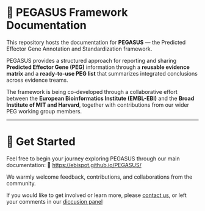 # 🧬 PEGASUS Framework Documentation
This repository hosts the documentation for **PEGASUS** — the Predicted Effector Gene Annotation and Standardization framework.

PEGASUS provides a structured approach for reporting and sharing **Predicted Effector Gene (PEG)** information through a **reusable evidence matrix** and a **ready-to-use PEG list** that summarizes integrated conclusions across evidence treams.

The framework is being co-developed through a collaborative effort between the **European Bioinformatics Institute (EMBL-EBI)** and the **Broad Institute of MIT and Harvard**, together with contributions from our wider PEG working group members.

---

# 🚀 Get Started
Feel free to begin your journey exploring PEGASUS through our main documentation:
🔗 https://ebispot.github.io/PEGASUS/

We warmly welcome feedback, contributions, and collaborations from the community.

If you would like to get involved or learn more, please [contact us](mailto:peg-wg@ebi.ac.uk), or left your comments in our [diccusion panel](https://github.com/EBISPOT/PEGASUS/discussions)
